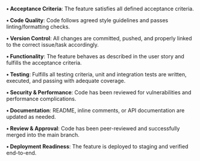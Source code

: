 **• Acceptance Criteria**: The feature satisfies all defined acceptance criteria.

**• Code Quality**: Code follows agreed style guidelines and passes linting/formatting checks.

**• Version Control**: All changes are committed, pushed, and properly linked to the correct issue/task accordingly.

**• Functionality**: The feature behaves as described in the user story and fulfills the acceptance criteria.

**• Testing**: Fulfills all testing criteria, unit and integration tests are written, executed, and passing with adequate coverage.

**• Security & Performance**: Code has been reviewed for vulnerabilities and performance complications.

**• Documentation**: README, inline comments, or API documentation are updated as needed.

**• Review & Approval**: Code has been peer-reviewed and successfully merged into the main branch.

**• Deployment Readiness**: The feature is deployed to staging and verified end-to-end.
